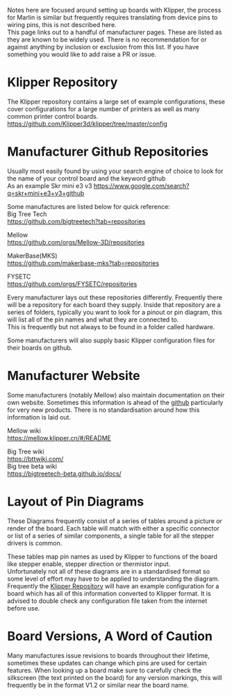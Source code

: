 Notes here are focused around setting up boards with Klipper, the process for Marlin is similar but frequently requires translating from device pins to wiring pins, this is not described here.   
This page links out to a handful of manufacturer pages. These are listed as they are known to be widely used. There is no recommendation for or against anything by inclusion or exclusion from this list. If you have something you would like to add raise a PR or issue.

# Klipper Repository
The Klipper repository contains a large set of example configurations, these cover configurations for a large number of printers as well as many common printer control boards.
<https://github.com/Klipper3d/klipper/tree/master/config>

# Manufacturer Github Repositories
Usually most easily found by using your search engine of choice to look for the name of your control board and the keyword github   
As an example Skr mini e3 v3 <https://www.google.com/search?q=skr+mini+e3+v3+github>   

Some manufactures are listed below for quick reference:   
Big Tree Tech   
<https://github.com/bigtreetech?tab=repositories>   

Mellow   
<https://github.com/orgs/Mellow-3D/repositories>   

MakerBase(MKS)   
<https://github.com/makerbase-mks?tab=repositories>   

FYSETC   
<https://github.com/orgs/FYSETC/repositories>   

Every manufacturer lays out these repositories differently. Frequently there will be a repository for each board they supply.
Inside that repository are a series of folders, typically you want to look for a pinout or pin diagram, this will list all of the pin names and what they are connected to.   
This is frequently but not always to be found in a folder called hardware.   
   
Some manufacturers will also supply basic Klipper configuration files for their boards on github.

# Manufacturer Website
Some manufacturers (notably Mellow) also maintain documentation on their own website. Sometimes this information is ahead of the [github](#manufactuer-github-repositories) particularly for very new products.
There is no standardisation around how this information is laid out.

Mellow wiki   
<https://mellow.klipper.cn/#/README>   

Big Tree wiki   
<https://bttwiki.com/>   
Big tree beta wiki   
<https://bigtreetech-beta.github.io/docs/>

# Layout of Pin Diagrams
These Diagrams frequently consist of a series of tables around a picture or render of the board.
Each table will match with either a specific connector or list of a series of similar components, a single table for all the stepper drivers is common.

These tables map pin names as used by Klipper to functions of the board like stepper enable, stepper direction or thermistor input.   
Unfortunately not all of these diagrams are in a standardised format so some level of effort may have to be applied to understanding the diagram. Frequently the [Klipper Repository](#klipper-repository) will have an example configuration for a board which has all of this information converted to Klipper format. It is advised to double check any configuration file taken from the internet before use.


# Board Versions, A Word of Caution
Many manufactures issue revisions to boards throughout their lifetime, sometimes these updates can change which pins are used for certain features.
When looking up a board make sure to carefully check the silkscreen (the text printed on the board) for any version markings, this will frequently be in the format V1.2 or similar near the board name.
